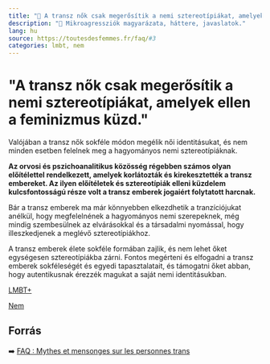 ```yaml
---
title: "🚫 A transz nők csak megerősítik a nemi sztereotípiákat, amelyek ellen a feminizmus küzd."
description: "🚫 Mikroagressziók magyarázata, háttere, javaslatok."
lang: hu
source: https://toutesdesfemmes.fr/faq/#3
categories: lmbt, nem
---
```


<div class="wiki-content agression-title">

# "A transz nők csak megerősítik a nemi sztereotípiákat, amelyek ellen a feminizmus küzd."

Valójában a transz nők sokféle módon megélik női identitásukat, és nem minden esetben felelnek meg a hagyományos nemi sztereotípiáknak.

**Az orvosi és pszichoanalitikus közösség régebben számos olyan előítélettel rendelkezett, amelyek korlátozták és kirekesztették a transz embereket. Az ilyen előítéletek és sztereotípiák elleni küzdelem kulcsfontosságú része volt a transz emberek jogaiért folytatott harcnak.**

Bár a transz emberek ma már könnyebben elkezdhetik a tranzíciójukat anélkül, hogy megfelelnének a hagyományos nemi szerepeknek, még mindig szembesülnek az elvárásokkal és a társadalmi nyomással, hogy illeszkedjenek a meglévő sztereotípiákhoz.

A transz emberek élete sokféle formában zajlik, és nem lehet őket egységesen sztereotípiákba zárni. Fontos megérteni és elfogadni a transz emberek sokféleségét és egyedi tapasztalatait, és támogatni őket abban, hogy autentikusnak érezzék magukat a saját nemi identitásukban.

<div class="categories">

[LMBT+](/#/entry?id=lmbt)

[Nem](/#/entry?id=nem)

</div>

## Forrás

➡️ [FAQ : Mythes et mensonges sur les personnes trans](https://toutesdesfemmes.fr/faq-mythes-et-mensonges-sur-les-personnes-trans/)

</div>